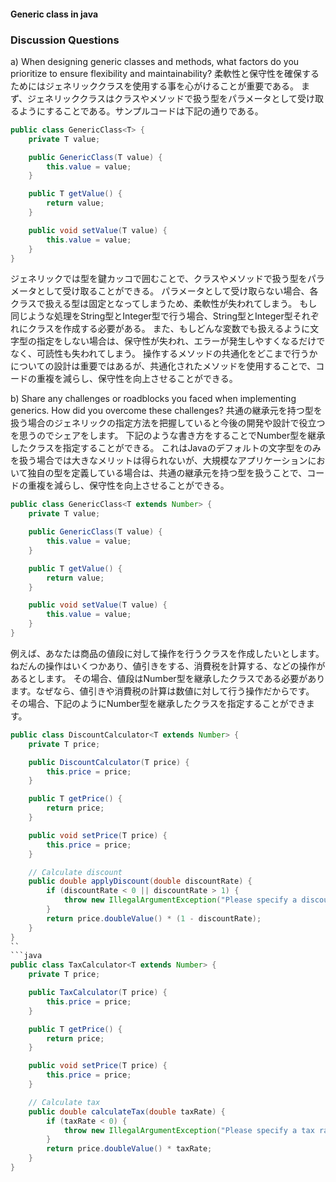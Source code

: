 #### Generic class in java
### Discussion Questions
a) When designing generic classes and methods, what factors do you prioritize to ensure flexibility and maintainability? 
柔軟性と保守性を確保するためにはジェネリッククラスを使用する事を心がけることが重要である。
まず、ジェネリッククラスはクラスやメソッドで扱う型をパラメータとして受け取るようにすることである。サンプルコードは下記の通りである。

```java
public class GenericClass<T> {
    private T value;

    public GenericClass(T value) {
        this.value = value;
    }

    public T getValue() {
        return value;
    }

    public void setValue(T value) {
        this.value = value;
    }
}
```
ジェネリックでは型を鍵カッコで囲むことで、クラスやメソッドで扱う型をパラメータとして受け取ることができる。
パラメータとして受け取らない場合、各クラスで扱える型は固定となってしまうため、柔軟性が失われてしまう。
もし同じような処理をString型とInteger型で行う場合、String型とInteger型それぞれにクラスを作成する必要がある。
また、もしどんな変数でも扱えるように文字型の指定をしない場合は、保守性が失われ、エラーが発生しやすくなるだけでなく、可読性も失われてしまう。
操作するメソッドの共通化をどこまで行うかについての設計は重要ではあるが、共通化されたメソッドを使用することで、コードの重複を減らし、保守性を向上させることができる。

b) Share any challenges or roadblocks you faced when implementing generics. How did you overcome these challenges? 
共通の継承元を持つ型を扱う場合のジェネリックの指定方法を把握していると今後の開発や設計で役立つを思うのでシェアをします。
下記のような書き方をすることでNumber型を継承したクラスを指定することができる。
これはJavaのデフォルトの文字型をのみを扱う場合では大きなメリットは得られないが、大規模なアプリケーションにおいて独自の型を定義している場合は、共通の継承元を持つ型を扱うことで、コードの重複を減らし、保守性を向上させることができる。
```java
public class GenericClass<T extends Number> {
    private T value;

    public GenericClass(T value) {
        this.value = value;
    }

    public T getValue() {
        return value;
    }

    public void setValue(T value) {
        this.value = value;
    }
}
```

例えば、あなたは商品の値段に対して操作を行うクラスを作成したいとします。ねだんの操作はいくつかあり、値引きをする、消費税を計算する、などの操作があるとします。
その場合、値段はNumber型を継承したクラスである必要があります。なぜなら、値引きや消費税の計算は数値に対して行う操作だからです。
その場合、下記のようにNumber型を継承したクラスを指定することができます。
```java
public class DiscountCalculator<T extends Number> {
    private T price;

    public DiscountCalculator(T price) {
        this.price = price;
    }

    public T getPrice() {
        return price;
    }

    public void setPrice(T price) {
        this.price = price;
    }

    // Calculate discount
    public double applyDiscount(double discountRate) {
        if (discountRate < 0 || discountRate > 1) {
            throw new IllegalArgumentException("Please specify a discount rate between 0 and 1.");
        }
        return price.doubleValue() * (1 - discountRate);
    }
}
``
```java
public class TaxCalculator<T extends Number> {
    private T price;

    public TaxCalculator(T price) {
        this.price = price;
    }

    public T getPrice() {
        return price;
    }

    public void setPrice(T price) {
        this.price = price;
    }

    // Calculate tax
    public double calculateTax(double taxRate) {
        if (taxRate < 0) {
            throw new IllegalArgumentException("Please specify a tax rate greater than or equal to 0.");
        }
        return price.doubleValue() * taxRate;
    }
}
```